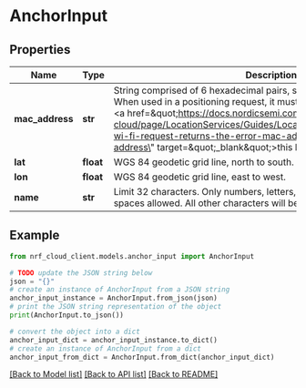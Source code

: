 # AnchorInput


## Properties

Name | Type | Description | Notes
------------ | ------------- | ------------- | -------------
**mac_address** | **str** | String comprised of 6 hexadecimal pairs, separated by colons or dashes. When used in a positioning request, it must be universally assigned. See &lt;a href&#x3D;\&quot;https://docs.nordicsemi.com/bundle/nrf-cloud/page/LocationServices/Guides/LocationTroubleshooting.html#my-wi-fi-request-returns-the-error-mac-address-mac-is-a-local-mac-address\&quot; target&#x3D;\&quot;_blank\&quot;&gt;this help page&lt;/a&gt; for details. | 
**lat** | **float** | WGS 84 geodetic grid line, north to south. | 
**lon** | **float** | WGS 84 geodetic grid line, east to west. | 
**name** | **str** | Limit 32 characters. Only numbers, letters, underscores, dashes, and spaces allowed. All other characters will be removed. | [optional] 

## Example

```python
from nrf_cloud_client.models.anchor_input import AnchorInput

# TODO update the JSON string below
json = "{}"
# create an instance of AnchorInput from a JSON string
anchor_input_instance = AnchorInput.from_json(json)
# print the JSON string representation of the object
print(AnchorInput.to_json())

# convert the object into a dict
anchor_input_dict = anchor_input_instance.to_dict()
# create an instance of AnchorInput from a dict
anchor_input_from_dict = AnchorInput.from_dict(anchor_input_dict)
```
[[Back to Model list]](../README.md#documentation-for-models) [[Back to API list]](../README.md#documentation-for-api-endpoints) [[Back to README]](../README.md)


